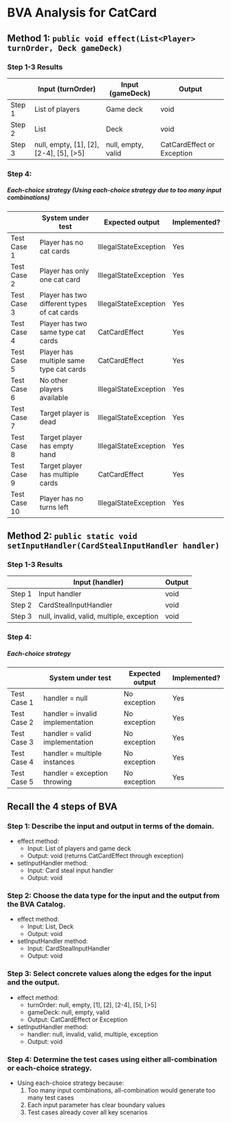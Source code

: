 # BVA Analysis for CatCard

## Method 1: ```public void effect(List<Player> turnOrder, Deck gameDeck)```
### Step 1-3 Results
|        | Input (turnOrder) | Input (gameDeck) | Output |
|--------|-------------------|------------------|--------|
| Step 1 | List of players   | Game deck        | void   |
| Step 2 | List<Player>      | Deck             | void   |
| Step 3 | null, empty, [1], [2], [2-4], [5], [>5] | null, empty, valid | CatCardEffect or Exception |

### Step 4:
##### Each-choice strategy (Using each-choice strategy due to too many input combinations)

|              | System under test | Expected output | Implemented? |
|--------------|-------------------|-----------------|--------------|
| Test Case 1  | Player has no cat cards | IllegalStateException | Yes |
| Test Case 2  | Player has only one cat card | IllegalStateException | Yes |
| Test Case 3  | Player has two different types of cat cards | IllegalStateException | Yes |
| Test Case 4  | Player has two same type cat cards | CatCardEffect | Yes |
| Test Case 5  | Player has multiple same type cat cards | CatCardEffect | Yes |
| Test Case 6  | No other players available | IllegalStateException | Yes |
| Test Case 7  | Target player is dead | IllegalStateException | Yes |
| Test Case 8  | Target player has empty hand | IllegalStateException | Yes |
| Test Case 9  | Target player has multiple cards | CatCardEffect | Yes |
| Test Case 10 | Player has no turns left | IllegalStateException | Yes |

## Method 2: ```public static void setInputHandler(CardStealInputHandler handler)```
### Step 1-3 Results
|        | Input (handler) | Output |
|--------|----------------|--------|
| Step 1 | Input handler  | void   |
| Step 2 | CardStealInputHandler | void |
| Step 3 | null, invalid, valid, multiple, exception | void |

### Step 4:
##### Each-choice strategy

|              | System under test | Expected output | Implemented? |
|--------------|-------------------|-----------------|--------------|
| Test Case 1  | handler = null | No exception | Yes |
| Test Case 2  | handler = invalid implementation | No exception | Yes |
| Test Case 3  | handler = valid implementation | No exception | Yes |
| Test Case 4  | handler = multiple instances | No exception | Yes |
| Test Case 5  | handler = exception throwing | No exception | Yes |

## Recall the 4 steps of BVA
### Step 1: Describe the input and output in terms of the domain.
- effect method:
  - Input: List of players and game deck
  - Output: void (returns CatCardEffect through exception)
- setInputHandler method:
  - Input: Card steal input handler
  - Output: void

### Step 2: Choose the data type for the input and the output from the BVA Catalog.
- effect method:
  - Input: List<Player>, Deck
  - Output: void
- setInputHandler method:
  - Input: CardStealInputHandler
  - Output: void

### Step 3: Select concrete values along the edges for the input and the output.
- effect method:
  - turnOrder: null, empty, [1], [2], [2-4], [5], [>5]
  - gameDeck: null, empty, valid
  - Output: CatCardEffect or Exception
- setInputHandler method:
  - handler: null, invalid, valid, multiple, exception
  - Output: void

### Step 4: Determine the test cases using either all-combination or each-choice strategy.
- Using each-choice strategy because:
  1. Too many input combinations, all-combination would generate too many test cases
  2. Each input parameter has clear boundary values
  3. Test cases already cover all key scenarios 